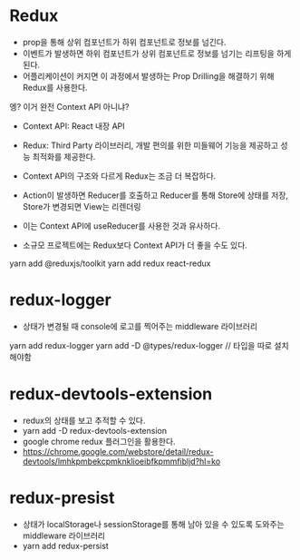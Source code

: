 # Redux
  - prop을 통해 상위 컴포넌트가 하위 컴포넌트로 정보를 넘긴다.
  - 이벤트가 발생하면 하위 컴포넌트가 상위 컴포넌트로 정보를 넘기는 리프팅을 하게 된다.
  - 어플리케이션이 커지면 이 과정에서 발생하는 Prop Drilling을 해결하기 위해 Redux를 사용한다.
  
엥? 이거 완전 Context API 아니냐?
  - Context API: React 내장 API
  - Redux: Third Party 라이브러리, 개발 편의를 위한 미들웨어 기능을 제공하고 성능 최적화를 제공한다.

  - Context API의 구조와 다르게 Redux는 조금 더 복잡하다.
  - Action이 발생하면 Reducer를 호출하고 Reducer를 통해 Store에 상태를 저장, Store가 변경되면 View는 리렌더링
  - 이는 Context API에 useReducer를 사용한 것과 유사하다.
  - 소규모 프로젝트에는 Redux보다 Context API가 더 좋을 수도 있다.

  yarn add @reduxjs/toolkit
  yarn add redux react-redux

# redux-logger
  - 상태가 변경될 때 console에 로고를 찍어주는 middleware 라이브러리

  yarn add redux-logger
  yarn add -D @types/redux-logger // 타입을 따로 설치해야함

# redux-devtools-extension
  - redux의 상태를 보고 추적할 수 있다.
  - yarn add -D redux-devtools-extension
  - google chrome redux 플러그인을 활용한다.
  - https://chrome.google.com/webstore/detail/redux-devtools/lmhkpmbekcpmknklioeibfkpmmfibljd?hl=ko

# redux-presist
  - 상태가 localStorage나 sessionStorage를 통해 남아 있을 수 있도록 도와주는 middleware 라이브러리
  - yarn add redux-persist